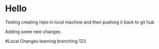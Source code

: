 # Hello
Testing creating repo in local machine and then pushing it back to git hub

Adding some new changes

#Local Changes
learning branching
123